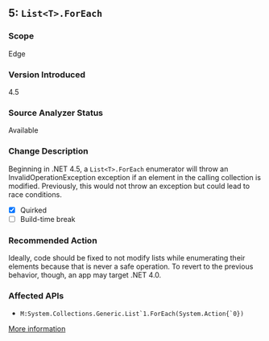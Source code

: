 ## 5: `List<T>.ForEach`

### Scope
Edge

### Version Introduced
4.5

### Source Analyzer Status
Available

### Change Description
Beginning in .NET 4.5, a `List<T>.ForEach` enumerator will throw an InvalidOperationException exception if an element in the calling collection is modified. Previously, this would not throw an exception but could lead to race conditions.

- [x] Quirked
- [ ] Build-time break

### Recommended Action
Ideally, code should be fixed to not modify lists while enumerating their elements because that is never a safe operation. To revert to the previous behavior, though, an app may target .NET 4.0.

### Affected APIs
* ``M:System.Collections.Generic.List`1.ForEach(System.Action{`0})``

[More information](https://msdn.microsoft.com/en-us/library/hh367887\(v=vs.110\).aspx#core)
